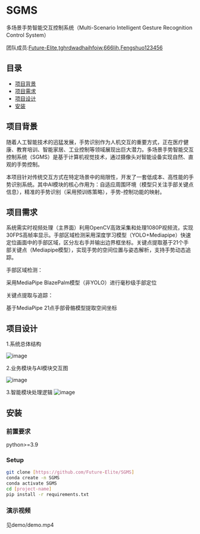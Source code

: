 # SGMS

多场景手势智能交互控制系统（Multi-Scenario Intelligent Gesture Recognition Control System）

团队成员:[Future-Elite](https://github.com/Future-Elite),[tghrdwadhaihfoiw](https://github.com/tghrdwadhaihfoiw),[666lih](https://github.com/666lih),[Fengshuo123456](https://github.com/Fengshuo123456)

## 目录
- [项目背景](#项目背景)
- [项目需求](#项目需求)
- [项目设计](#项目设计)
- [安装](#安装)


## 项目背景
随着人工智能技术的迅猛发展，手势识别作为人机交互的重要方式，正在医疗健康、教育培训、智能家居、工业控制等领域展现出巨大潜力。多场景手势智能交互控制系统（SGMS）是基于计算机视觉技术，通过摄像头对智能设备实现自然、直观的手势控制。

本项目针对传统交互方式在特定场景中的局限性，开发了一套低成本、高性能的手势识别系统。其中AI模块的核心作用为：自适应周围环境（模型只关注手部关键点信息），精准的手势识别（采用预训练策略），手势-控制功能的映射。

## 项目需求
系统需实时视频处理（主界面）利用OpenCV高效采集和处理1080P视频流，实现30FPS高帧率显示。手部区域检测采用深度学习模型（YOLO+Mediapipe）快速定位画面中的手部区域，区分左右手并输出边界框坐标。关键点提取基于21个手部关键点（Mediapipe模型），实现手势的空间位置与姿态解析，支持手势动态追踪。


手部区域检测​​：

  采用MediaPipe BlazePalm模型（非YOLO）进行毫秒级手部定位

​​关键点提取与追踪​​：

  基于MediaPipe 21点手部骨骼模型提取空间坐标

  
## 项目设计

1.系统总体结构

![image](https://github.com/user-attachments/assets/376782d0-130c-4e83-aecb-62aaf1c3e27d)


2.业务模块与AI模块交互图

![image](https://github.com/user-attachments/assets/f46d0765-9837-4e97-ae66-b4585d89845d)

3.智能模块处理逻辑
![image](https://github.com/user-attachments/assets/2caf75b3-e26e-474e-9b10-ed19bc5c0af7)


## 安装
### 前置要求
python>=3.9

### Setup
```bash
git clone [https://github.com/Future-Elite/SGMS]
conda create -n SGMS
conda activate SGMS
cd [project-name]
pip install -r requirements.txt
```
### 演示视频
见demo/demo.mp4

